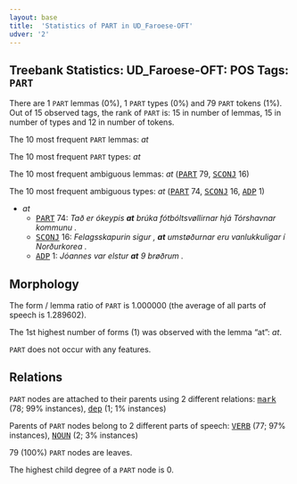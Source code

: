 ```yaml
---
layout: base
title:  'Statistics of PART in UD_Faroese-OFT'
udver: '2'
---
```


## Treebank Statistics: UD_Faroese-OFT: POS Tags: `PART`

There are 1 `PART` lemmas (0%), 1 `PART` types (0%) and 79 `PART` tokens (1%).
Out of 15 observed tags, the rank of `PART` is: 15 in number of lemmas, 15 in number of types and 12 in number of tokens.

The 10 most frequent `PART` lemmas: <em>at</em>

The 10 most frequent `PART` types:  <em>at</em>

The 10 most frequent ambiguous lemmas: <em>at</em> (<tt><a href="fo_oft-pos-PART.html">PART</a></tt> 79, <tt><a href="fo_oft-pos-SCONJ.html">SCONJ</a></tt> 16)

The 10 most frequent ambiguous types:  <em>at</em> (<tt><a href="fo_oft-pos-PART.html">PART</a></tt> 74, <tt><a href="fo_oft-pos-SCONJ.html">SCONJ</a></tt> 16, <tt><a href="fo_oft-pos-ADP.html">ADP</a></tt> 1)


* <em>at</em>
  * <tt><a href="fo_oft-pos-PART.html">PART</a></tt> 74: <em>Tað er ókeypis <b>at</b> brúka fótbóltsvøllirnar hjá Tórshavnar kommunu .</em>
  * <tt><a href="fo_oft-pos-SCONJ.html">SCONJ</a></tt> 16: <em>Felagsskapurin sigur , <b>at</b> umstøðurnar eru vanlukkuligar í Norðurkorea .</em>
  * <tt><a href="fo_oft-pos-ADP.html">ADP</a></tt> 1: <em>Jóannes var elstur <b>at</b> 9 brøðrum .</em>

## Morphology

The form / lemma ratio of `PART` is 1.000000 (the average of all parts of speech is 1.289602).

The 1st highest number of forms (1) was observed with the lemma “at”: <em>at</em>.

`PART` does not occur with any features.


## Relations

`PART` nodes are attached to their parents using 2 different relations: <tt><a href="fo_oft-dep-mark.html">mark</a></tt> (78; 99% instances), <tt><a href="fo_oft-dep-dep.html">dep</a></tt> (1; 1% instances)

Parents of `PART` nodes belong to 2 different parts of speech: <tt><a href="fo_oft-pos-VERB.html">VERB</a></tt> (77; 97% instances), <tt><a href="fo_oft-pos-NOUN.html">NOUN</a></tt> (2; 3% instances)

79 (100%) `PART` nodes are leaves.

The highest child degree of a `PART` node is 0.

